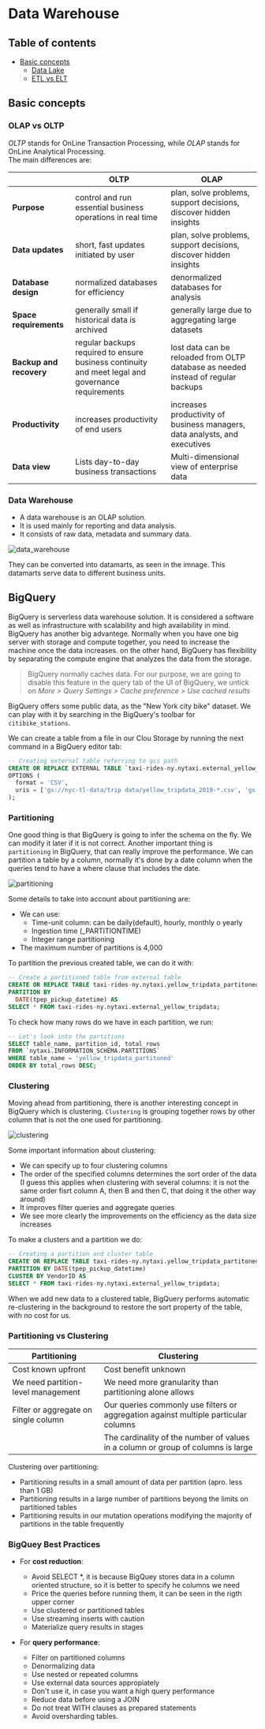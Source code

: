# Data Warehouse

## Table of contents
- [Basic concepts](#basic_-concepts) 
    - [Data Lake](#data-lake)
    - [ETL vs ELT](#etl-vs-elt)


## Basic concepts
### OLAP vs OLTP
*OLTP* stands for OnLine Transaction Processing, while *OLAP* stands for OnLine Analytical Processing.   
The main differences are:  

|                         | OLTP                                                                                              | OLAP                                                                              |
|-------------------------|---------------------------------------------------------------------------------------------------|-----------------------------------------------------------------------------------|
| **Purpose**             | control and run essential business  operations in real time                                       | plan, solve problems, support decisions,  discover hidden insights                |
| **Data updates**        | short, fast updates initiated by user                                                             | plan, solve problems, support decisions, discover hidden insights                 |
| **Database design**     | normalized databases for efficiency                                                               | denormalized databases for analysis                                               |
| **Space requirements**  | generally small if historical data is archived                                                    | generally large due to aggregating large datasets                                 |
| **Backup and recovery** | regular backups required to ensure business continuity and meet legal and governance requirements | lost data can be reloaded from OLTP database as needed instead of regular backups |
| **Productivity**        | increases productivity of end users                                                               | increases productivity of business managers, data analysts, and executives        |
| **Data view**           | Lists day-to-day business transactions                                                            | Multi-dimensional view of enterprise data                                         |

### Data Warehouse
- A data warehouse is an OLAP solution. 
- It is used mainly for reporting and data analysis. 
- It consists of raw data, metadata and summary data.

![data_warehouse](../images/03_01_data_warehouse.png)

They can be converted into datamarts, as seen in the imnage. This datamarts serve data to different business units.

## BigQuery

BigQuery is serverless data warehouse solution. It is considered a software as well as infrastructure with scalability and high availability in mind.  
BigQuery has another big advantege. Normally when you have one big server with storage and compute together, you need to increase the machine once the data increases. on the other hand, BigQuery has flexibility by separating the compute engine that analyzes the data from the storage.

>BigQuery normally caches data. For our purpose, we are going to disable this feature in the query tab of the UI of BigQuery, we untick on *More > Query Settings > Cache preference > Use cached results*

BigQuery offers some public data, as the "New York city bike" dataset. We can play with it by searching in the BigQuery's toolbar for `citibike_stations`.

We can create a table from a file in our Clou Storage by running the next command in a BigQuery editor tab:

```sql
-- Creating external table referring to gcs path
CREATE OR REPLACE EXTERNAL TABLE `taxi-rides-ny.nytaxi.external_yellow_tripdata`
OPTIONS (
  format = 'CSV',
  uris = ['gs://nyc-tl-data/trip data/yellow_tripdata_2019-*.csv', 'gs://nyc-tl-data/trip data/yellow_tripdata_2020-*.csv']
);
```

### Partitioning

One good thing is that BigQuery is going to infer the schema on the fly. We can modify it later if it is not correct. Another important thing is `partitioning` in BigQuery, that can really improve the performance. We can partition a table by a column, normally it's done by a date column when the queries tend to have a where clause that includes the date.

![partitioning](../images/03_02_partitioning.png)

Some details to take into account about partitioning are:
- We can use:
    - Time-unit column: can be daily(default), hourly, monthly o yearly
    - Ingestion time (_PARTITIONTIME)
    - Integer range partitioning
- The maximum number of partitions is 4,000

To partition the previous created table, we can do it with:

```sql
-- Create a partitioned table from external table
CREATE OR REPLACE TABLE taxi-rides-ny.nytaxi.yellow_tripdata_partitoned
PARTITION BY
  DATE(tpep_pickup_datetime) AS
SELECT * FROM taxi-rides-ny.nytaxi.external_yellow_tripdata;
```

To check how many rows do we have in each partition, we run:

```sql
-- Let's look into the partitions
SELECT table_name, partition_id, total_rows
FROM `nytaxi.INFORMATION_SCHEMA.PARTITIONS`
WHERE table_name = 'yellow_tripdata_partitoned'
ORDER BY total_rows DESC;
```

### Clustering

Moving ahead from partitioning, there is another interesting concept in BigQuery which is clustering. `Clustering` is grouping together rows by other column that is not the one used for partitioning.

![clustering](../images/03_03_clustering.png)

Some important information about clustering:
- We can specify up to four clustering columns
- The order of the specified columns determines the sort order of the data (I guess this applies when clustering with several columns: it is not the same order fisrt column A, then B and then C, that doing it the other way around)
- It improves filter queries and aggregate queries
- We see more clearly the improvements on the efficiency as the data size increases

To make a clusters and a partition we do:

```sql
-- Creating a partition and cluster table
CREATE OR REPLACE TABLE taxi-rides-ny.nytaxi.yellow_tripdata_partitoned_clustered
PARTITION BY DATE(tpep_pickup_datetime)
CLUSTER BY VendorID AS
SELECT * FROM taxi-rides-ny.nytaxi.external_yellow_tripdata;
```

When we add new data to a clustered table, BigQuery performs automatic re-clustering in the background to restore the sort property of the table, with no cost for us.

### Partitioning vs Clustering

| Partitioning                         | Clustering                                                                          |
|--------------------------------------|-------------------------------------------------------------------------------------|
| Cost known upfront                   | Cost benefit unknown                                                                |
| We need partition-level management   | We need more granularity than partitioning alone allows                             |
| Filter or aggregate on single column | Our queries commonly use filters or aggregation against multiple particular columns |
|                                      | The cardinality of the number of values in a column or group of columns is large    |

Clustering over partitioning:
- Partitioning results in a small amount of data per partition (apro. less than 1 GB)
- Partitioning results in a large number of partitions beyong the limits on partitioned tables
- Partitioning results in our mutation operations modifying the majority of partitions in the table frequently

### BigQuey Best Practices

- For **cost reduction**:
    - Avoid SELECT *, it is because BigQuey stores data in a column oriented structure, so it is better to specify he columns we need
    - Price the queries before running them, it can be seen in the rigth upper corner
    - Use clustered or partitioned tables
    - Use streaming inserts with caution
    - Materialize query results in stages

- For **query performance**:
    - Filter on partitioned columns
    - Denormalizing data
    - Use nested or repeated columns
    - Use external data sources appropiately
    - Don't use it, in case you want a high query performance
    - Reduce data before using a JOIN
    - Do not treat WITH clauses as prepared statements
    - Avoid oversharding tables.

